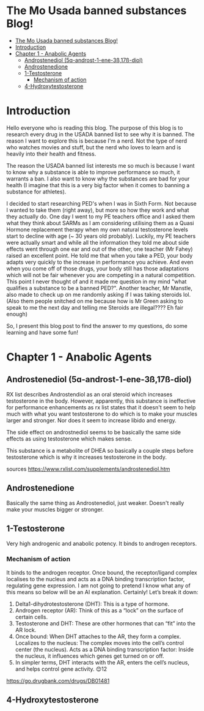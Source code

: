 


# The Mo Usada banned substances Blog!
- [The Mo Usada banned substances Blog!](#the-mo-usada-banned-substances-blog)
- [Introduction](#introduction)
- [Chapter 1 - Anabolic Agents](#chapter-1---anabolic-agents)
  - [Androstenediol (5ɑ-androst-1-ene-3ß,17ß-diol)](#androstenediol-5ɑ-androst-1-ene-3ß17ß-diol)
  - [Androstenedione](#androstenedione)
  - [1-Testosterone](#1-testosterone)
    - [Mechanism of action](#mechanism-of-action)
  - [4-Hydroxytestosterone](#4-hydroxytestosterone)


# Introduction
Hello everyone who is reading this blog. The purpose of this blog is to research every drug in the USADA banned list to see why it is banned. The reason I want to explore this is because I'm a nerd. Not the type of nerd who watches movies and stuff, but the nerd who loves to learn and is heavily into their health and fitness. 

The reason the USADA banned list interests me so much is because I want to know why a substance is able to improve performance so much, it warrants a ban. I also want to know why the substances are bad for your health (I imagine that this is a very big factor when it comes to banning a substance for athletes).

I decided to start researching PED's when I was in Sixth Form. Not because I wanted to take them (right away), but more so how they work and what they actually do. One day I went to my PE teachers office and I asked them what they think about SARMs as I am considering utilising them as a Quasi Hormone replacement therapy when my own natural testosterone levels start to decline with age (~ 30 years old probably). Luckily, my PE teachers were actually smart and while all the information they told me about side effects went through one ear and out of the other, one teacher (Mr Fahey) raised an excellent point. He told me that when you take a PED, your body adapts very quickly to the increase in performance you achieve. And even when you come off of those drugs, your body still has those adaptations which will not be fair whenever you are competing in a natural competition. This point I never thought of and it made me question in my mind "what qualifies a substance to be a banned PED?". Another teacher, Mr Manstle, also made to check up on me randomly asking if I was taking steroids lol. (Also them people snitched on me because how is Mr Green asking to speak to me the next day and telling me Steroids are illegal???? Eh fair enough)

So, I present this blog post to find the answer to my questions, do some learning and have some fun! 

# Chapter 1 - Anabolic Agents

## Androstenediol (5ɑ-androst-1-ene-3ß,17ß-diol)

RX list describes Androstendiol as an oral steroid which increases testosterone in the body. However, apparently, this substance is ineffective for performance enhancements as rx list states that it doesn't seem to help much with what you want testosterone to do which is to make your muscles larger and stronger. Nor does it seem to increase libido and energy. 


The side effect on androstnediol seems to be basically the same side effects as using testosterone which makes sense. 

This substance is a metabolite of DHEA so basically a couple steps before testosterone which is why it increases testosterone in the body. 

sources
https://www.rxlist.com/supplements/androstenediol.htm


## Androstenedione

Basically the same thing as Androstenediol, just weaker. Doesn't really make your muscles bigger or stronger.

## 1-Testosterone 

Very high androgenic and anabolic potency. It binds to androgen receptors. 

### Mechanism of action
It binds to the androgen receptor. Once bound, the receptor/ligand complex localises to the nucleus and acts as a DNA binding transcription factor, regulating gene expression. I am not going to pretend I know what any of this means so below will be an AI explanation. 
Certainly! Let’s break it down:

1. Delta1-dihydrotestosterone (DHT): This is a type of hormone.
2. Androgen receptor (AR): Think of this as a “lock” on the surface of certain cells.
3. Testosterone and DHT: These are other hormones that can “fit” into the AR lock.
4. Once bound: When DHT attaches to the AR, they form a complex.
Localizes to the nucleus: The complex moves into the cell’s control center (the nucleus).
Acts as a DNA binding transcription factor: Inside the nucleus, it influences which genes get turned on or off.
5. In simpler terms, DHT interacts with the AR, enters the cell’s nucleus, and helps control gene activity. 😊12

https://go.drugbank.com/drugs/DB01481

## 4-Hydroxytestosterone
